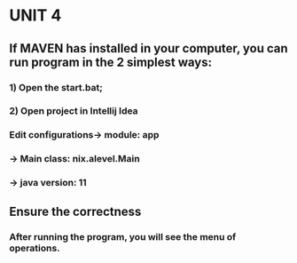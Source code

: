 # UNIT 4

## If MAVEN has installed in your computer, you can run program in the 2 simplest ways:

### 1) Open the start.bat;
### 2) Open project in Intellij Idea
###   Edit configurations-> module: app 
###                      -> Main class: nix.alevel.Main
###                      -> java version: 11
   

## Ensure the correctness
### After running the program, you will see the menu of operations.

